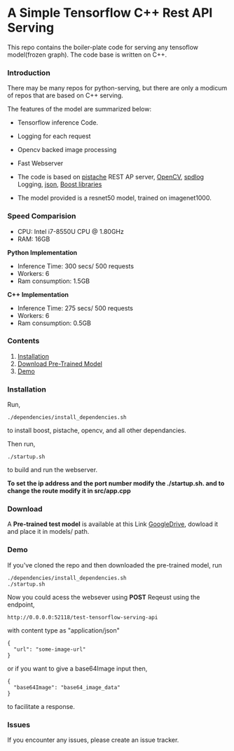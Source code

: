 # A Simple Tensorflow C++ Rest API Serving

This repo contains the boiler-plate code for serving any tensoflow model(frozen graph). The code base is written on C++.

### Introduction
There may be many repos for python-serving, but there are only a modicum of repos that are based on C++ serving.

The features of the model are summarized below:
+ Tensorflow inference Code.
+ Logging for each request
+ Opencv backed image processing
+ Fast Webserver 


+ The code is based on [pistache](http://pistache.io/) REST AP server, [OpenCV](https://opencv.org/), [spdlog](https://github.com/gabime/spdlog) Logging, [json](https://github.com/nlohmann/json), [Boost libraries](https://www.boost.org/)

+ The model provided is a resnet50 model, trained on imagenet1000.

### Speed Comparision
+ CPU: Intel i7-8550U CPU @ 1.80GHz
+ RAM: 16GB
 
**Python Implementation**
+ Inference Time: 300 secs/ 500 requests
+ Workers: 6
+ Ram consumption: 1.5GB
    
**C++ Implementation**
+ Inference Time: 275 secs/ 500 requests
+ Workers: 6
+ Ram consumption: 0.5GB
    
### Contents
1. [Installation](#installation)
2. [Download Pre-Trained Model](#download)
2. [Demo](#demo)

### Installation
Run,
```
./dependencies/install_dependencies.sh
```

to install boost, pistache, opencv, and all other dependancies.

Then run,
```
./startup.sh
```
to build and run the webserver.

**To set the ip address and the port number modify the ./startup.sh. and to change the route modify it in src/app.cpp**

### Download
A **Pre-trained test model** is available at this Link [GoogleDrive](https://drive.google.com/open?id=1EC98US1ck0wF0lDE4HFjySxzlWCv75jh), dowload it and place it in models/ path.

### Demo
If you've cloned the repo and then downloaded the pre-trained model, run 
```
./dependencies/install_dependencies.sh
./startup.sh
```

Now you could acess the websever using **POST** Reqeust using the endpoint, 
```
http://0.0.0.0:52118/test-tensorflow-serving-api
```
with content type as "application/json"
```
{
  "url": "some-image-url"
}
```
or if you want to give a base64Image input then,
```
{
  "base64Image": "base64_image_data"
}
```
to facilitate a response.

### Issues
If you encounter any issues, please create an issue tracker.
